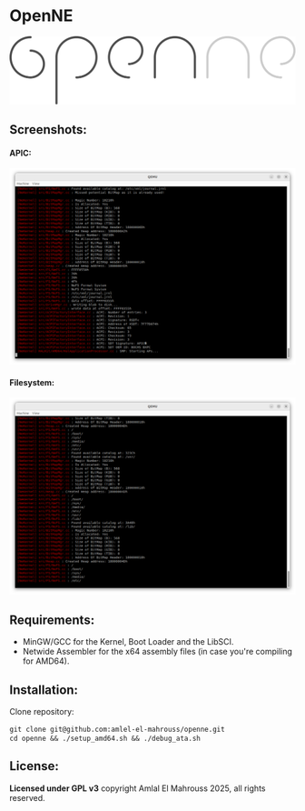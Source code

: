 <!-- Read Me of NeKernel -->

# OpenNE

![res/openne.png](res/openne.png)

## Screenshots:

#### APIC:

![doc/apic.png](doc/apic.png)

#### Filesystem:

![doc/filesystem.png](doc/filesystem.png)

## Requirements:

- MinGW/GCC for the Kernel, Boot Loader and the LibSCI.
- Netwide Assembler for the x64 assembly files (in case you're compiling for AMD64).

## Installation:

Clone repository:

```
git clone git@github.com:amlel-el-mahrouss/openne.git
cd openne && ./setup_amd64.sh && ./debug_ata.sh
```

## License:

**Licensed under GPL v3** copyright Amlal El Mahrouss 2025, all rights reserved.
